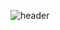 ![header](https://capsule-render.vercel.app/api?type=Waving&color=gradient&height=250&section=header&text=YJ%&fontSize=60&fontSize=50)

